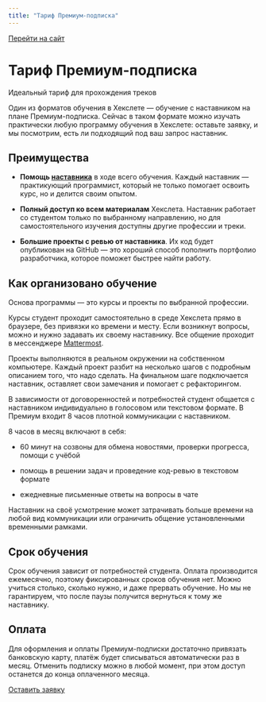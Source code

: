 ```yaml
---
title: "Тариф Премиум-подписка"
---
```


[Перейти на сайт](https://ru.hexlet.io)

# Тариф Премиум-подписка

Идеальный тариф для прохождения треков

Один из форматов обучения в Хекслете — обучение с наставником на плане Премиум-подписка. Сейчас в таком формате можно изучать практически любую программу обучения в Хекслете: оставьте заявку, и мы посмотрим, есть ли подходящий под ваш запрос наставник.

## Преимущества

- **Помощь [наставника](https://hexlet.github.io/learning-process/nastavnik)** в ходе всего обучения. Каждый наставник — практикующий программист, который не только помогает освоить курс, но и делится своим опытом.

- **Полный доступ ко всем материалам** Хекслета. Наставник работает со студентом только по выбранному направлению, но для самостоятельного изучения доступны другие профессии и треки.

- **Большие проекты с ревью от наставника**. Их код будет опубликован на GitHub — это хороший способ пополнить портфолио разработчика, которое поможет быстрее найти работу.

## Как организовано обучение

Основа программы — это курсы и проекты по выбранной профессии.

Курсы студент проходит самостоятельно в среде Хекслета прямо в браузере, без привязки ко времени и месту. Если возникнут вопросы, можно и нужно задавать их своему наставнику. Все общение проходит в мессенджере [Mattermost](https://ru.hexlet.io).

Проекты выполняются в реальном окружении на собственном компьютере. Каждый проект разбит на несколько шагов с подробным описанием того, что надо сделать. На финальном шаге подключается наставник, оставляет свои замечания и помогает с рефакторингом.

В зависимости от договоренностей и потребностей студент общается с наставником индивидуально в голосовом или текстовом формате. В Премиум входит 8 часов плотной коммуникации с наставником.

8 часов в месяц включают в себя:

- 60 минут на созвоны для обмена новостями, проверки прогресса, помощи с учёбой

- помощь в решении задач и проведение код-ревью в текстовом формате

- ежедневные письменные ответы на вопросы в чате

Наставник на своё усмотрение может затрачивать больше времени на любой вид коммуникации или ограничить общение установленными временными рамками.

## Срок обучения

Срок обучения зависит от потребностей студента. Оплата производится ежемесячно, поэтому фиксированных сроков обучения нет. Можно учиться столько, сколько нужно, и даже прервать обучение. Но мы не гарантируем, что после паузы получится вернуться к тому же наставнику.

## Оплата

Для оформления и оплаты Премиум-подписки достаточно привязать банковскую карту, платёж будет списываться автоматически раз в месяц. Отменить подписку можно в любой момент, при этом доступ останется до конца оплаченного месяца.

[Оставить заявку](https://premium.hexlet.io/)
